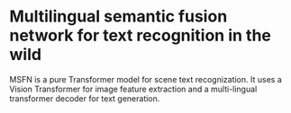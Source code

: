 # Multilingual semantic fusion network for text recognition in the wild

MSFN is a pure Transformer model for scene text recognization. It uses a Vision Transformer for image feature extraction and a multi-lingual transformer decoder for text generation.




